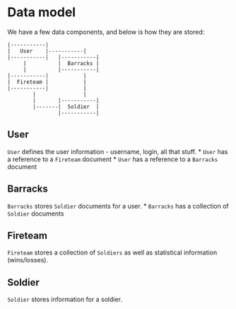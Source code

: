 # Data model

We have a few data components, and below is how they are stored:

	|-----------|	
	|	User	|-----------|
	|-----------|	|-----------|
		 |			|  Barracks |
		 |			|-----------|	
	|-----------|			|
	|  Fireteam |			|
	|-----------|			|
			|				|
			|		|-----------|
			|-------|  Soldier  |
					|-----------|

## User
					
`User` defines the user information - username, login, all that stuff.
	* `User` has a reference to a `Fireteam` document
	* `User` has a reference to a `Barracks` document
	
## Barracks	

`Barracks` stores `Soldier` documents for a user.
	* `Barracks` has a collection of `Soldier` documents
	
## Fireteam

`Fireteam` stores a collection of `Soldiers` as well as statistical information (wins/losses).

## Soldier

`Soldier` stores information for a soldier.

